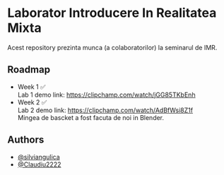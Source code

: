 # Laborator Introducere In Realitatea Mixta 

Acest repository prezinta munca (a colaboratorilor) la seminarul de IMR.




## Roadmap

- Week 1 ✅
  <br>Lab 1 demo link: https://clipchamp.com/watch/jGG85TKbEnh
- Week 2 ✅
  <br>Lab 2 demo link: https://clipchamp.com/watch/AdBfWsi8Z1f
  <br>Mingea de bascket a fost facuta de noi in Blender.


## Authors

- [@silviangulica](https://github.com/silviangulica)
- [@Claudiu2222](https://github.com/Claudiu2222)
